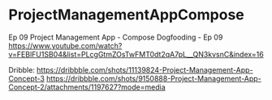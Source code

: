 # ProjectManagementAppCompose
Ep 09 Project Management App - Compose Dogfooding - Ep 09 
https://www.youtube.com/watch?v=FEBlFU1SB04&list=PLcgGtmZOsTwFMT0dt2qA7pL__QN3kvsnC&index=16


Dribble:
https://dribbble.com/shots/11139824-Project-Management-App-Concept-3
https://dribbble.com/shots/9150888-Project-Management-App-Concept-2/attachments/1197627?mode=media



